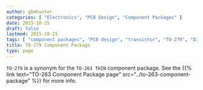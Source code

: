 ```yaml
---
author: gbmhunter
categories: [ "Electronics", "PCB Design", "Component Packages" ]
date: 2015-10-25
draft: false
lastmod: 2015-10-25
tags: [ "component packages", "PCB design", "transistor", "TO-279", "D2PAK", "TO-263", "TO-263 THIN" ]
title: TO-279 Component Package
type: page
---
```


`TO-279` is a synonym for the `TO-263 THIN` component package. See the {{% link text="TO-263 Component Package page" src="../to-263-component-package" %}} for more info.
